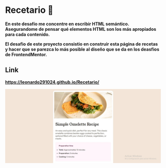 # Recetario 🍲
**En este desafío me concentre en escribir HTML semántico. Asegurandome de pensar qué elementos HTML son los más apropiados para cada contenido.**

**El desafio de este proyecto consistio en  construir esta página de recetas y hacer que se parezca lo más posible al diseño que se da en los deasfios de FrontendMentor.**

## Link
**https://leonardo291024.github.io/Recetario/**

![Portada](./assets/recetario.jpg)
